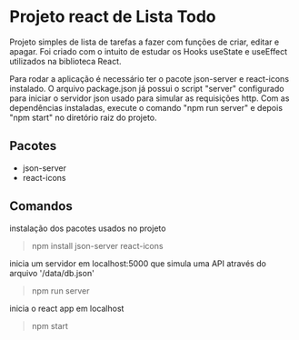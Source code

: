 # Projeto react de Lista Todo

Projeto simples de lista de tarefas a fazer com funções de criar, editar e apagar. Foi criado com o intuito de estudar os Hooks useState e useEffect utilizados na biblioteca React.

Para rodar a aplicação é necessário ter o pacote json-server e react-icons instalado. O arquivo package.json já possui o script "server" configurado para iniciar o servidor json usado para simular as requisições http. Com as dependências instaladas, execute o comando "npm run server" e depois "npm start" no diretório raiz do projeto.

## Pacotes

- json-server
- react-icons

## Comandos

instalação dos pacotes usados no projeto

> npm install json-server react-icons

inicia um servidor em localhost:5000 que simula uma API através do arquivo '/data/db.json'

> npm run server

inicia o react app em localhost

> npm start

